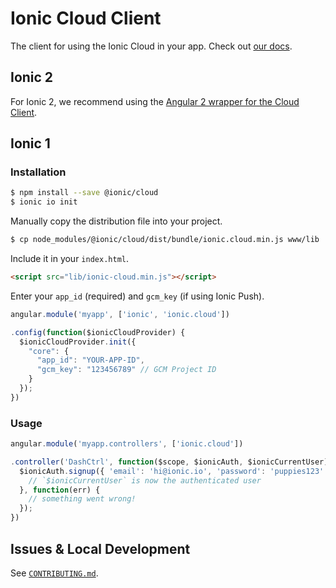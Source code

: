 # Ionic Cloud Client

The client for using the Ionic Cloud in your app. Check out [our docs](http://docs.ionic.io/docs/io-introduction).

## Ionic 2

For Ionic 2, we recommend using the [Angular 2 wrapper for the Cloud Client](https://github.com/driftyco/ionic-cloud-angular).

## Ionic 1

### Installation

```bash
$ npm install --save @ionic/cloud
$ ionic io init
```

Manually copy the distribution file into your project.

```bash
$ cp node_modules/@ionic/cloud/dist/bundle/ionic.cloud.min.js www/lib
```

Include it in your `index.html`.

```html
<script src="lib/ionic-cloud.min.js"></script>
```

Enter your `app_id` (required) and `gcm_key` (if using Ionic Push).

```javascript
angular.module('myapp', ['ionic', 'ionic.cloud'])

.config(function($ionicCloudProvider) {
  $ionicCloudProvider.init({
    "core": {
      "app_id": "YOUR-APP-ID",
      "gcm_key": "123456789" // GCM Project ID
    }
  });
})
```

### Usage

```javascript
angular.module('myapp.controllers', ['ionic.cloud'])

.controller('DashCtrl', function($scope, $ionicAuth, $ionicCurrentUser) {
  $ionicAuth.signup({ 'email': 'hi@ionic.io', 'password': 'puppies123' }).then(function() {
    // `$ionicCurrentUser` is now the authenticated user
  }, function(err) {
    // something went wrong!
  });
})
```

## Issues & Local Development

See [`CONTRIBUTING.md`](https://github.com/driftyco/ionic-cloud/blob/master/CONTRIBUTING.md).
